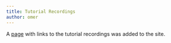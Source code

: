 ```yaml
---
title: Tutorial Recordings
author: omer
---
```


A [page](https://vistalab-technion.github.io/cs236860/tutorials/recordings) with links to the tutorial recordings was added to the site.
